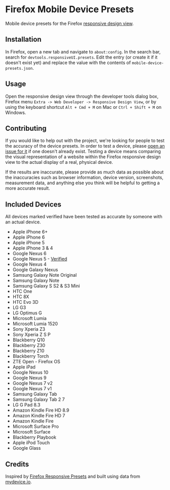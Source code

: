 # Firefox Mobile Device Presets
Mobile device presets for the Firefox [responsive design view](https://developer.mozilla.org/en-US/docs/Tools/Responsive_Design_View).

## Installation

In Firefox, open a new tab and navigate to `about:config`. In the search bar, search for `devtools.responsiveUI.presets`. Edit the entry (or create it if it doesn't exist yet) and replace the value with the contents of `mobile-device-presets.json`.

## Usage

Open the responsive design view through the developer tools dialog box, Firefox menu `Extra -> Web Developer -> Responsive Design View`, or by using the keyboard shortcut `Alt + Cmd + M` on Mac or `Ctrl + Shift + M` on Windows.

## Contributing

If you would like to help out with the project, we're looking for people to test the accuracy of the device presets. In order to test a device, please [open an issue for it](https://github.com/robneu/firefox-mobile-device-presets/issues/) if one doesn't already exist. Testing a device means comparing the visual representation of a website within the Firefox responsive design view to the actual display of a real, physical device.

If the results are inaccurate, please provide as much data as possible about the inaccuracies such as browser information, device version, screenshots, measurement data, and anything else you think will be helpful to getting a more accurate result.

## Included Devices

All devices marked verified have been tested as accurate by someone with an actual device.

* Apple iPhone 6+
* Apple iPhone 6
* Apple iPhone 5
* Apple iPhone 3 & 4
* Google Nexus 6
* Google Nexus 5 - [Verified](https://github.com/robneu/firefox-mobile-device-presets/issues/6)
* Google Nexus 4
* Google Galaxy Nexus
* Samsung Galaxy Note Original
* Samsung Galaxy Note
* Samsung Galaxy S S2 & S3 Mini
* HTC One
* HTC 8X
* HTC Evo 3D
* LG G3
* LG Optimus G
* Microsoft Lumia
* Microsoft Lumia 1520
* Sony Xperia Z3
* Sony Xperia Z S P
* Blackberry Q10
* Blackberry Z30
* Blackberry Z10
* Blackberry Torch
* ZTE Open - Firefox OS
* Apple iPad
* Google Nexus 10
* Google Nexus 9
* Google Nexus 7 v2
* Google Nexus 7 v1
* Samsung Galaxy Tab
* Samsung Galaxy Tab 2 7
* LG G Pad 8.3
* Amazon Kindle Fire HD 8.9
* Amazon Kindle Fire HD 7
* Amazon Kindle Fire
* Microsoft Surface Pro
* Microsoft Surface
* Blackberry Playbook
* Apple iPod Touch
* Google Glass

## Credits

Inspired by [Firefox Responsive Presets](https://github.com/nicwortel/firefox-responsive-presets) and built using data from [mydevice.io](http://mydevice.io/devices/).
